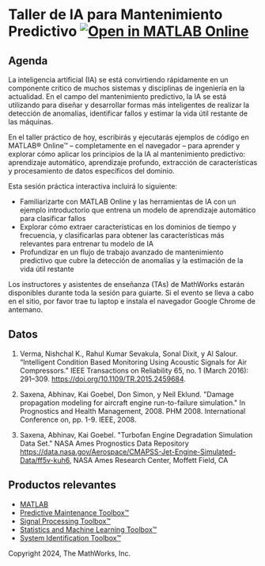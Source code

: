 # Taller de IA para Mantenimiento Predictivo  [![Open in MATLAB Online](https://www.mathworks.com/images/responsive/global/open-in-matlab-online.svg)](https://matlab.mathworks.com/open/github/v1?repo=gabyarellano/MantenimientoPredictivo&file=TablaDeContenidos.mlx)

## Agenda
La inteligencia artificial (IA) se está convirtiendo rápidamente en un componente crítico de muchos sistemas y disciplinas de ingeniería en la actualidad. En el campo del mantenimiento predictivo, la IA se está utilizando para diseñar y desarrollar formas más inteligentes de realizar la detección de anomalías, identificar fallos y estimar la vida útil restante de las máquinas.

En el taller práctico de hoy, escribirás y ejecutarás ejemplos de código en MATLAB&reg; Online&trade; – completamente en el navegador – para aprender y explorar cómo aplicar los principios de la IA al mantenimiento predictivo: aprendizaje automático, aprendizaje profundo, extracción de características y procesamiento de datos específicos del dominio.

Esta sesión práctica interactiva incluirá lo siguiente:

* Familiarizarte con MATLAB Online y las herramientas de IA con un ejemplo introductorio que entrena un modelo de aprendizaje automático para clasificar fallos
* Explorar cómo extraer características en los dominios de tiempo y frecuencia, y clasificarlas para obtener las características más relevantes para entrenar tu modelo de IA
* Profundizar en un flujo de trabajo avanzado de mantenimiento predictivo que cubre la detección de anomalías y la estimación de la vida útil restante

Los instructores y asistentes de enseñanza (TAs) de MathWorks estarán disponibles durante toda la sesión para guiarte. Si el evento se lleva a cabo en el sitio, por favor trae tu laptop e instala el navegador Google Chrome de antemano.

## Datos
1. Verma, Nishchal K., Rahul Kumar Sevakula, Sonal Dixit, y Al Salour. “Intelligent Condition Based Monitoring Using Acoustic Signals for Air Compressors.” IEEE Transactions on Reliability 65, no. 1 (March 2016): 291–309. https://doi.org/10.1109/TR.2015.2459684.

2. Saxena, Abhinav, Kai Goebel, Don Simon, y Neil Eklund. "Damage propagation modeling for aircraft engine run-to-failure simulation." In Prognostics and Health Management, 2008. PHM 2008. International Conference on, pp. 1-9. IEEE, 2008.

3. Saxena, Abhinav, Kai Goebel. "Turbofan Engine Degradation Simulation Data Set." NASA Ames Prognostics Data Repository https://data.nasa.gov/Aerospace/CMAPSS-Jet-Engine-Simulated-Data/ff5v-kuh6, NASA Ames Research Center, Moffett Field, CA

## Productos relevantes
* [MATLAB](https://www.mathworks.com/products/matlab.html)
* [Predictive Maintenance Toolbox&trade;](https://www.mathworks.com/products/predictive-maintenance.html)
* [Signal Processing Toolbox&trade;](https://www.mathworks.com/products/signal.html)
* [Statistics and Machine Learning Toolbox&trade;](https://www.mathworks.com/products/statistics.html)
* [System Identification Toolbox&trade;](https://www.mathworks.com/products/sysid.html)

Copyright 2024, The MathWorks, Inc.
